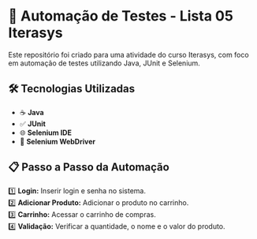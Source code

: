 # 🚀 Automação de Testes - Lista 05 Iterasys

Este repositório foi criado para uma atividade do curso Iterasys, com foco em automação de testes utilizando Java, JUnit e Selenium.

## 🛠️ Tecnologias Utilizadas
- ☕ **Java**  
- ✅ **JUnit**  
- 🌐 **Selenium IDE**  
- 🚗 **Selenium WebDriver**

## 📋 Passo a Passo da Automação
1️⃣ **Login:** Inserir login e senha no sistema.  
2️⃣ **Adicionar Produto:** Adicionar o produto no carrinho.  
3️⃣ **Carrinho:** Acessar o carrinho de compras.  
4️⃣ **Validação:** Verificar a quantidade, o nome e o valor do produto.
